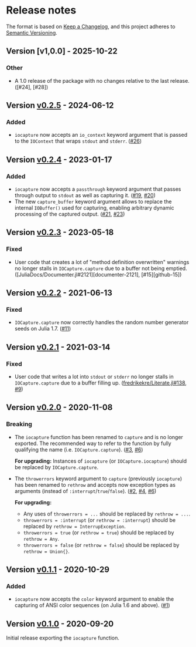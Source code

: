 # Release notes

The format is based on [Keep a Changelog](https://keepachangelog.com/en/1.0.0/),
and this project adheres to [Semantic Versioning](https://semver.org/spec/v2.0.0.html).

## Version [v1,0.0] - 2025-10-22

### Other

* A 1.0 release of the package with no changes relative to the last release. ([#24], [#28])

## Version [v0.2.5] - 2024-06-12

### Added

* `iocapture` now accepts an `io_context` keyword argument that is passed to the `IOContext` that wraps `stdout` and `stderr`. ([#26])

## Version [v0.2.4] - 2023-01-17

### Added

* `iocapture` now accepts a `passthrough` keyword argument that passes through output to `stdout` as well as capturing it. ([#19], [#20])
* The new `capture_buffer` keyword argument allows to replace the internal `IOBuffer()` used for capturing, enabling arbitrary dynamic processing of the captured output. ([#21], [#23])

## Version [v0.2.3] - 2023-05-18

### Fixed

* User code that creates a lot of "method definition overwritten" warnings no longer stalls in `IOCapture.capture` due to a buffer not being emptied. ([JuliaDocs/Documenter.jl#2121][documenter-2121], [#15][github-15])

## Version [v0.2.2] - 2021-06-13

### Fixed

* `IOCapture.capture` now correctly handles the random number generator seeds on Julia 1.7. ([#11])

## Version [v0.2.1] - 2021-03-14

### Fixed

* User code that writes a lot into `stdout` or `stderr` no longer stalls in `IOCapture.capture` due to a buffer filling up. ([fredrikekre/Literate.jl#138], [#9])

## Version [v0.2.0] - 2020-11-08

### Breaking

* The `iocapture` function has been renamed to `capture` and is no longer exported. The recommended way to refer to the function by fully qualifying the name (i.e. `IOCapture.capture`). ([#3], [#6])

  **For upgrading:** Instances of `iocapture` (or `IOCapture.iocapture`) should be replaced by `IOCapture.capture`.

* The `throwerrors` keyword argument to `capture` (previously `iocapture`) has been renamed to `rethrow` and accepts now exception types as arguments (instead of `:interrupt`/`true`/`false`). ([#2], [#4], [#6])

  **For upgrading:**

  * Any uses of `throwerrors = ...` should be replaced by `rethrow = ...`.
  * `throwerrors = :interrupt` (or `rethrow = :interrupt`) should be replaced by `rethrow = InterrupException`.
  * `throwerrors = true` (or `rethrow = true`) should be replaced by `rethrow = Any`.
  * `throwerrors = false` (or `rethrow = false`) should be replaced by `rethrow = Union{}`.

## Version [v0.1.1] - 2020-10-29

### Added

* `iocapture` now accepts the `color` keyword argument to enable the capturing of ANSI color sequences (on Julia 1.6 and above). ([#1])

## Version [v0.1.0] - 2020-09-20

Initial release exporting the `iocapture` function.


<!-- Links generated by Changelog.jl -->

[v0.1.0]: https://github.com/JuliaDocs/IOCapture.jl/releases/tag/v0.1.0
[v0.1.1]: https://github.com/JuliaDocs/IOCapture.jl/releases/tag/v0.1.1
[v0.2.0]: https://github.com/JuliaDocs/IOCapture.jl/releases/tag/v0.2.0
[v0.2.1]: https://github.com/JuliaDocs/IOCapture.jl/releases/tag/v0.2.1
[v0.2.2]: https://github.com/JuliaDocs/IOCapture.jl/releases/tag/v0.2.2
[v0.2.3]: https://github.com/JuliaDocs/IOCapture.jl/releases/tag/v0.2.3
[v0.2.4]: https://github.com/JuliaDocs/IOCapture.jl/releases/tag/v0.2.4
[v0.2.5]: https://github.com/JuliaDocs/IOCapture.jl/releases/tag/v0.2.5
[#1]: https://github.com/JuliaDocs/IOCapture.jl/issues/1
[#2]: https://github.com/JuliaDocs/IOCapture.jl/issues/2
[#3]: https://github.com/JuliaDocs/IOCapture.jl/issues/3
[#4]: https://github.com/JuliaDocs/IOCapture.jl/issues/4
[#6]: https://github.com/JuliaDocs/IOCapture.jl/issues/6
[#9]: https://github.com/JuliaDocs/IOCapture.jl/issues/9
[#11]: https://github.com/JuliaDocs/IOCapture.jl/issues/11
[#19]: https://github.com/JuliaDocs/IOCapture.jl/issues/19
[#20]: https://github.com/JuliaDocs/IOCapture.jl/issues/20
[#21]: https://github.com/JuliaDocs/IOCapture.jl/issues/21
[#23]: https://github.com/JuliaDocs/IOCapture.jl/issues/23
[#26]: https://github.com/JuliaDocs/IOCapture.jl/issues/26
[fredrikekre/Literate.jl#138]: https://github.com/fredrikekre/Literate.jl/issues/138
